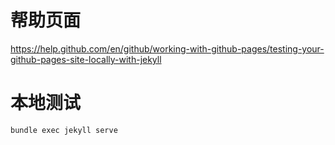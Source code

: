 # 帮助页面
https://help.github.com/en/github/working-with-github-pages/testing-your-github-pages-site-locally-with-jekyll

# 本地测试
```shell
bundle exec jekyll serve
```